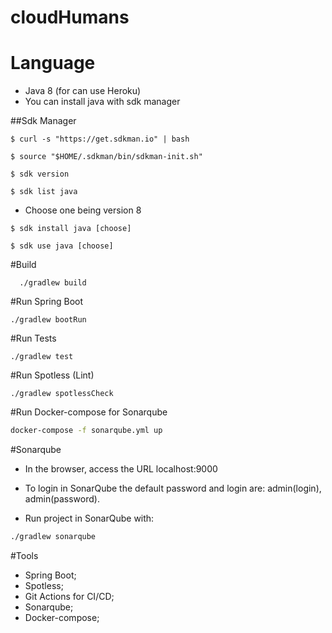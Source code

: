 # cloudHumans
# Language
- Java 8 (for can use Heroku)
- You can install java with sdk manager

##Sdk Manager
```shell script
$ curl -s "https://get.sdkman.io" | bash
```
```shell script
$ source "$HOME/.sdkman/bin/sdkman-init.sh"
```
```shell script
$ sdk version
```
```shell script
$ sdk list java
```
- Choose one being version 8
```shell script
$ sdk install java [choose]
```
```shell script
$ sdk use java [choose]
```


#Build
```shell script
  ./gradlew build
```

#Run Spring Boot
```shell script
./gradlew bootRun
```

#Run Tests
```shell script
./gradlew test
```

#Run Spotless (Lint)
```shell script
./gradlew spotlessCheck
```

#Run Docker-compose for Sonarqube
```bash
docker-compose -f sonarqube.yml up
```

#Sonarqube
- In the browser, access the URL localhost:9000

- To login in SonarQube the default password and login are: admin(login), admin(password).

- Run project in SonarQube with:

```bash
./gradlew sonarqube
```

#Tools
- Spring Boot;
- Spotless;
- Git Actions for CI/CD;
- Sonarqube;
- Docker-compose;


